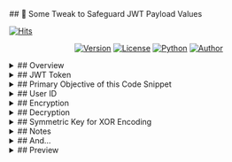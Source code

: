
  <summary>## 🌟 Some Tweak to Safeguard JWT Payload Values</summary>

[![Hits](https://hits.seeyoufarm.com/api/count/incr/badge.svg?url=https%3A%2F%2Fgithub.com%2Fpassword123456%2Fsome-tweak-to-hide-jwt-payload-values&count_bg=%2379C83D&title_bg=%23555555&icon=&icon_color=%23E7E7E7&title=hits&edge_flat=false)](https://hits.seeyoufarm.com)

<p align="center">
  <a href="https://github.com/password123456/some-tweak-to-hide-jwt-payload-values"><img title="Version" src="https://img.shields.io/badge/Version-1.0.0-darkblue?style=for-the-badge&logo="></a>
  <a href="https://github.com/password123456/some-tweak-to-hide-jwt-payload-values/blob/main/LICENSE"><img title="License" src="https://img.shields.io/badge/License-MIT-darkblue?style=for-the-badge&logo=mit"></a>
  <a href=""><img title="Python" src="https://img.shields.io/badge/Python-3.9-blue?style=for-the-badge&logo=python"></a>
  <a href="https://github.com/password123456"><img title="Author" src="https://img.shields.io/badge/Author-password123456-blue?style=for-the-badge&logo=github"></a>
</p>

<details id="overview">
  <summary>## Overview</summary>

This repository explores innovative approaches to fortify the security of JSON Web Token (JWT) payload decoding. By dynamically altering the payload values, the decoded output remains unintelligible, thwarting attempts at unauthorized access.

</details>

<details id="what-is-a-jwt-token">
  <summary>## JWT Token</summary>

A JSON Web Token (JWT, pronounced "jot") is a compact and URL-safe way of passing a JSON message between two parties. It's a standard, defined in RFC 7519. The token is a long string, divided into parts separated by dots. Each part is base64 URL-encoded.

</details>

<details id="primary-objective-of-this-code-snippet">
  <summary>## Primary Objective of this Code Snippet</summary>

This code snippet offers a tweak perspective aiming to enhance the security of the payload section when decoding JWT tokens, where the stored keys are visible in plaintext. This code snippet provides a tweak perspective aiming to enhance the security of the payload section when decoding JWT tokens. Typically, the payload section appears in plaintext when decoded from the JWT token (base64). The main objective is to lightly encrypt or obfuscate the payload values, making it difficult to discern their meaning. The intention is to ensure that even if someone attempts to decode the payload values, they cannot do so easily.

</details>

<details id="userid">
  <summary>## User ID</summary>

- The code snippet targets the key named "userid" stored in the payload section as an example.
- The choice of "userid" stems from its frequent use for user identification or authentication purposes after validating the token's validity (e.g., ensuring it has not expired).

</details>

<details id="encryption">
  <summary>## Encryption</summary>

- The timestamp is hashed and then encrypted by performing a bitwise XOR operation with the user ID.
- XOR operation is performed using a symmetric key.
- The resulting value is then encoded using Base64.

</details>

<details id="decryption">
  <summary>## Decryption</summary>

- Encrypted data is decoded using Base64.
- Decryption is performed by XOR operation with the symmetric key.
- The original user ID and hashed timestamp are revealed in plaintext.
- The user ID part is extracted by splitting at the "|" delimiter for relevant use and purposes.

</details>

<details id="symmetric-key-for-xor-encoding">
  <summary>## Symmetric Key for XOR Encoding</summary>

- Various materials can be utilized for this key.
- It could be a salt used in conventional password hashing, an arbitrary random string, a generated UUID, or any other suitable material.
- However, this key should be securely stored in the database management system (DBMS).

</details>

<details id="notes">
  <summary>## Notes</summary>

- This code snippet is created for educational purposes and serves as a starting point for ideas rather than being inherently secure.
- It provides a level of security beyond plaintext visibility but does not guarantee absolute safety.

</details>

<details id="and">
  <summary>## And...</summary>

```python
# In the example, the key is shown as { 'userid': 'random_value' },
# making it apparent that it represents a user ID.

# However, this is merely for illustrative purposes.

# In practice, a predetermined and undisclosed name is typically used.
# For example, 'a': 'changing_random_value'
```

</details>

<details id="preview">
  <summary>## Preview</summary>

```bash
# Run the example
python3 main.py

- Current Unix Timestamp: 1709160368
- Current Unix Timestamp to Human Readable: 2024-02-29 07:46:08

- userid: 23243232
- XOR Symmetric key: b'generally_user_salt_or_hash_or_random_uuid_this_value_must_be_in_dbms'
- JWT Secret key: yes_your_service_jwt_secret_key

- Encoded UserID and Timestamp: VVZcUUFTX14FOkdEUUFpEVZfTWwKEGkLUxUKawtHOkAAW1RXDGYWQAo=
- Decoded UserID and Hashed Timestamp: 23243232|e27436b7393eb6c2fb4d5e2a508a9c5c

- JWT Token: eyJhbGciOiJIUzI1NiIsInR5cCI6IkpXVCJ9.eyJ0aW1lc3RhbXAiOiIyMDI0LTAyLTI5IDA3OjQ2OjA4IiwidXNlcmlkIjoiVlZaY1VVRlRYMTRGT2tkRVVVRnBFVlpmVFd3S0VHa0xVeFVLYXd0SE9rQUFXMVJYREdZV1FBbz0ifQ.bM_6cBZHdXhMZjyefr6YO5n5X51SzXjyBUEzFiBaZ7Q
- Decoded JWT: {'timestamp': '2024-02-29 07:46:08', 'userid': 'VVZcUUFTX14FOkdEUUFpEVZfTWwKEGkLUxUKawtHOkAAW1RXDGYWQAo='}

# run again
- Decoded JWT: {'timestamp': '2024-02-29 08:16:36', 'userid': 'VVZcUUFTX14FaRNAVBRpRQcORmtWRGleVUtRZlYXaBZZCgYOWGlDR10='}
- Decoded JWT: {'timestamp': '2024-02-29 08:16:51', 'userid': 'VVZcUUFTX14FZxMRVUdnEgJZEmxfRztRVUBabAsRZkdVVlJWWztGQVA='}
- Decoded JWT: {'timestamp': '2024-02-29 08:17:01', 'userid': 'VVZcUUFTX14FbxYQUkM8RVRZEmkLRWsNUBYNb1sQPREFDFYKDmYRQV4='}
- Decoded JWT: {'timestamp': '2024-02-29 08:17:09', 'userid': 'VVZcUUFTX14FbUNEVEVqEFlaTGoKQjxZBRULOlpGPUtSClALWD5GRAs='}
```


![img](https://github.com/password123456/some-tweak-to-hide-jwt-payload-values/blob/main/jwt.png)
</details>
